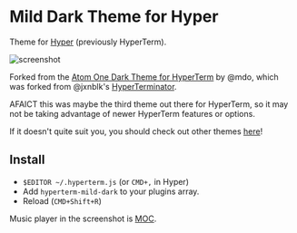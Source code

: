 # Mild Dark Theme for Hyper

Theme for [Hyper](https://hyper.is) (previously HyperTerm).

![screenshot](http://zacanger.com/hyperterm.png)

Forked from the [Atom One Dark Theme for HyperTerm](https://github.com/mdo/hyperterm-atom-dark)
by @mdo, which was forked from @jxnblk's
[HyperTerminator](https://github.com/jxnblk/hyperterminator).

AFAICT this was maybe the third theme out there for HyperTerm, so it may not
be taking advantage of newer HyperTerm features or options.

If it doesn't quite suit you, you should check out other themes
[here](https://hyperthemes.matthi.coffee)!

## Install

* `$EDITOR ~/.hyperterm.js` (or `CMD+,` in Hyper)
* Add `hyperterm-mild-dark` to your plugins array.
* Reload (`CMD+Shift+R`)

Music player in the screenshot is [MOC](https://moc.daper.net).
